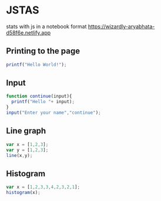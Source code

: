 # JSTAS
stats with js in a notebook format
https://wizardly-aryabhata-d58f6e.netlify.app

## Printing to the page
```js
printf("Hello World!");
```
## Input
```js
function continue(input){
  printf("Hello "+ input);
}
input("Enter your name","continue");
```
## Line graph
```js
var x = [1,2,3];
var y = [1,2,3];
line(x,y);
```
## Histogram
```js
var x = [1,2,3,3,4,2,3,2,1];
histogram(x);
```

